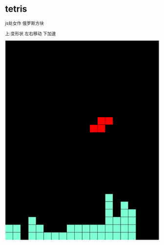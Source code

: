 # tetris
js处女作 俄罗斯方块

上:变形状
左右移动
下加速

![image](https://github.com/luricheng/tetris/raw/master/ui.png)
